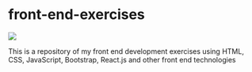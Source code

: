 # front-end-exercises

<img src = "https://p92.com/binaries/content/gallery/p92website/technologies/htmlcssjs-details.png"></img>

This is a repository of my front end development exercises using HTML, CSS, JavaScript, Bootstrap, React.js and other front end technologies
